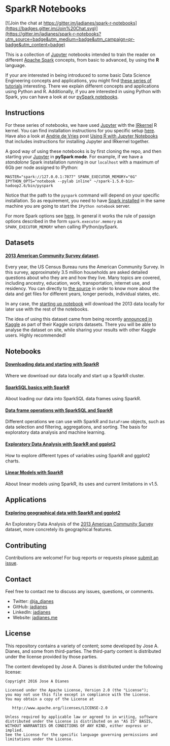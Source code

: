 # SparkR Notebooks  

[![Join the chat at https://gitter.im/jadianes/spark-r-notebooks](https://badges.gitter.im/Join%20Chat.svg)](https://gitter.im/jadianes/spark-r-notebooks?utm_source=badge&utm_medium=badge&utm_campaign=pr-badge&utm_content=badge)

This is a collection of [Jupyter](https://jupyter.org/) 
notebooks intended to train the reader on different [Apache Spark](http://spark.apache.org/) concepts, from 
basic to advanced, by using the **R** language.  

If your are interested in being introduced to some basic Data Science Engineering concepts and applications, you might find [these series of tutorials](https://github.com/jadianes/data-science-your-way) interesting. There we explain different concepts and applications 
using Python and R. Additionally, if you are interested in using Python with Spark, you can have a look at our [pySpark notebooks]().    

## Instructions  

For these series of notebooks, we have used [Jupyter](https://jupyter.org/) with the [IRkernel](http://irkernel.github.io/) R kernel. You can find installation instructions for you specific setup [here](http://irkernel.github.io/installation/). Have also a look at [Andrie de Vries](https://twitter.com/RevoAndrie) post [Using R with Jupyter Notebooks](http://blog.revolutionanalytics.com/2015/09/using-r-with-jupyter-notebooks.html) that includes instructions for installing Jupyter and IRkernel together.   

A good way of using these notebooks is by first cloning the repo, and then 
starting your [Jupyter](https://jupyter.org/) in **pySpark mode**. For example, 
if we have a *standalone* Spark installation running in our `localhost` with a 
maximum of 6Gb per node assigned to IPython:  

    MASTER="spark://127.0.0.1:7077" SPARK_EXECUTOR_MEMORY="6G" IPYTHON_OPTS="notebook --pylab inline" ~/spark-1.5.0-bin-hadoop2.6/bin/pyspark

Notice that the path to the `pyspark` command will depend on your specific 
installation. So as requirement, you need to have
[Spark installed](https://spark.apache.org/docs/latest/index.html) in 
the same machine you are going to start the `IPython notebook` server.     

For more Spark options see [here](https://spark.apache.org/docs/latest/spark-standalone.html). In general it works the rule of passign options 
described in the form `spark.executor.memory` as `SPARK_EXECUTOR_MEMORY` when
calling IPython/pySpark.   


## Datasets  

#### [2013 American Community Survey dataset](http://www.census.gov/programs-surveys/acs/data/summary-file.html).  

Every year, the US Census Bureau runs the American Community Survey. In this survey, approximately 3.5 million 
households are asked detailed questions about who they are and how they live. Many topics are covered, including 
ancestry, education, work, transportation, internet use, and residency. You can directly to 
[the source](http://www.census.gov/programs-surveys/acs/data/summary-file.html) 
in order to know more about the data and get files for different years, longer periods, individual states, etc. 

In any case, the [starting up notebook](https://github.com/jadianes/spark-r-notebooks/blob/master/notebooks/nb0-starting-up/nb0-starting-up.ipynb) 
will download the 2013 data locally for later use with the rest of the notebooks. 

The idea of using this dataset came from being recently [announced in Kaggle](https://www.kaggle.com/c/2013-american-community-survey)
 as part of their Kaggle scripts datasets. There you will be able to analyse the dataset on site, while sharing your results with other Kaggle
users. Highly recommended!  

## Notebooks  

#### [Downloading data and starting with SparkR](https://github.com/jadianes/spark-r-notebooks/blob/master/notebooks/nb0-starting-up/nb0-starting-up.ipynb)  

Where we download our data locally and start up a SparkR cluster.  

#### [SparkSQL basics with SparkR](https://github.com/jadianes/spark-r-notebooks/blob/master/notebooks/nb1-spark-sql-basics/nb1-spark-sql-basics.ipynb)  

About loading our data into SparkSQL data frames using SparkR.  

#### [Data frame operations with SparkSQL and SparkR](https://github.com/jadianes/spark-r-notebooks/blob/master/notebooks/nb2-spark-sql-operations/nb2-spark-sql-operations.ipynb)  

Different operations we can use with SparkR and `DataFrame` objects, such as data selection and filtering, aggregations, and sorting. The basis for exploratory data analysis and machine learning.  

#### [Exploratory Data Analysis with SparkR and ggplot2](https://github.com/jadianes/spark-r-notebooks/blob/master/notebooks/nb3-eda/nb3-eda.ipynb)  

How to explore different types of variables using SparkR and ggplot2 charts.  


#### [Linear Models with SparkR](https://github.com/jadianes/spark-r-notebooks/blob/master/notebooks/nb4-linear-models/nb4-linear-models.ipynb)  

About linear models using SparkR, its uses and current limitations in v1.5.  

## Applications  

#### [Exploring geographical data with SparkR and ggplot2](https://github.com/jadianes/spark-r-notebooks/blob/master/applications/exploring-maps/exploring-maps.ipynb)  

An Exploratory Data Analysis of the [2013 American Community Survey](http://www.census.gov/programs-surveys/acs/data/summary-file.html) dataset, more concretely its geographical features.  

## Contributing

Contributions are welcome!  For bug reports or requests please [submit an issue](https://github.com/jadianes/spark-r-notebooks/issues).

## Contact  

Feel free to contact me to discuss any issues, questions, or comments.

* Twitter: [@ja_dianes](https://twitter.com/ja_dianes)
* GitHub: [jadianes](https://github.com/jadianes)
* LinkedIn: [jadianes](https://www.linkedin.com/in/jadianes)
* Website: [jadianes.me](http://jadianes.me)

## License

This repository contains a variety of content; some developed by Jose A. Dianes, and some from third-parties.  The third-party content is distributed under the license provided by those parties.

The content developed by Jose A. Dianes is distributed under the following license:

    Copyright 2016 Jose A Dianes

    Licensed under the Apache License, Version 2.0 (the "License");
    you may not use this file except in compliance with the License.
    You may obtain a copy of the License at

       http://www.apache.org/licenses/LICENSE-2.0

    Unless required by applicable law or agreed to in writing, software
    distributed under the License is distributed on an "AS IS" BASIS,
    WITHOUT WARRANTIES OR CONDITIONS OF ANY KIND, either express or implied.
    See the License for the specific language governing permissions and
    limitations under the License.
